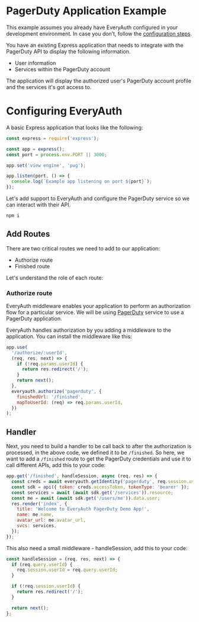 # PagerDuty Application Example

This example assumes you already have EveryAuth configured in your development environment. In case you don’t, follow the [configuration steps](https://github.com/fusebit/everyauth-express#getting-started).

You have an existing Express application that needs to integrate with the PagerDuty API to display the following information.
- User information
- Services within the PagerDuty account

The application will display the authorized user's PagerDuty account profile and the services it's got access to.

# Configuring EveryAuth

A basic Express application that looks like the following:

```js
const express = require('express');

const app = express();
const port = process.env.PORT || 3000;

app.set('view engine', 'pug');

app.listen(port, () => {
  console.log(`Example app listening on port ${port}`);
});
```

Let's add support to EveryAuth and configure the PagerDuty service so we can interact with their API.

```bash
npm i
```

## Add Routes

There are two critical routes we need to add to our application:

- Authorize route
- Finished route

Let's understand the role of each route:

### Authorize route

EveryAuth middleware enables your application to perform an authorization flow for a particular service. We will be using [PagerDuty](https://github.com/fusebit/everyauth-express/blob/main/docs/pagerduty.md) service to use a PagerDuty application. 

EveryAuth handles authorization by you adding a middleware to the application. You can install the middleware like this:

```javascript
app.use(
  '/authorize/:userId',
  (req, res, next) => {
    if (!req.params.userId) {
      return res.redirect('/');
    }
    return next();
  },
  everyauth.authorize('pagerduty', {
    finishedUrl: '/finished',
    mapToUserId: (req) => req.params.userId,
  })
);
```

## Handler

Next, you need to build a handler to be call back to after the authorization is processed, in the above code, we defined it to be `/finished`. So here, we want to add a `/finished` route to get the PagerDuty credentials and use it to call different APIs, add this to your code:

```javascript
app.get('/finished', handleSession, async (req, res) => {
  const creds = await everyauth.getIdentity('pagerduty', req.session.userId);
  const sdk = api({ token: creds.accessToken, tokenType: 'bearer' });
  const services = await (await sdk.get('/services')).resource;
  const me = await (await sdk.get('/users/me')).data.user;
  res.render('index', {
    title: 'Welcome to EveryAuth PagerDuty Demo App!',
    name: me.name,
    avatar_url: me.avatar_url,
    svcs: services,
  });
});
```

This also need a small middleware - handleSession, add this to your code:

```javascript
const handleSession = (req, res, next) => {
  if (req.query.userId) {
    req.session.userId = req.query.userId;
  }

  if (!req.session.userId) {
    return res.redirect('/');
  }

  return next();
};
```